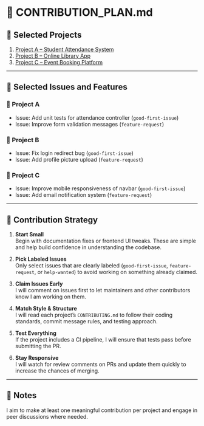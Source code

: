 # 📌 CONTRIBUTION_PLAN.md

## 👥 Selected Projects

1. [Project A – Student Attendance System](https://github.com/peer1/attendance-system)
2. [Project B – Online Library App](https://github.com/peer2/online-library)
3. [Project C – Event Booking Platform](https://github.com/peer3/event-booking)

---

## 🧩 Selected Issues and Features

### 📘 Project A
- Issue: Add unit tests for attendance controller (`good-first-issue`)
- Issue: Improve form validation messages (`feature-request`)

### 📗 Project B
- Issue: Fix login redirect bug (`good-first-issue`)
- Issue: Add profile picture upload (`feature-request`)

### 📙 Project C
- Issue: Improve mobile responsiveness of navbar (`good-first-issue`)
- Issue: Add email notification system (`feature-request`)

---

## 🧠 Contribution Strategy

1. **Start Small**  
   Begin with documentation fixes or frontend UI tweaks. These are simple and help build confidence in understanding the codebase.

2. **Pick Labeled Issues**  
   Only select issues that are clearly labeled (`good-first-issue`, `feature-request`, or `help-wanted`) to avoid working on something already claimed.

3. **Claim Issues Early**  
   I will comment on issues first to let maintainers and other contributors know I am working on them.

4. **Match Style & Structure**  
   I will read each project’s `CONTRIBUTING.md` to follow their coding standards, commit message rules, and testing approach.

5. **Test Everything**  
   If the project includes a CI pipeline, I will ensure that tests pass before submitting the PR.

6. **Stay Responsive**  
   I will watch for review comments on PRs and update them quickly to increase the chances of merging.

---

## 📎 Notes

I aim to make at least one meaningful contribution per project and engage in peer discussions where needed.
